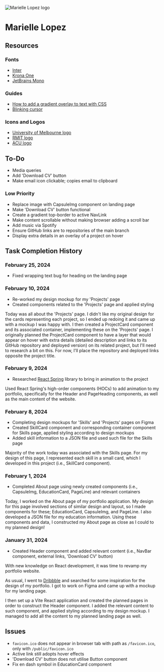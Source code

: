 ![Marielle Lopez logo](./public//favicon.ico)

# Marielle Lopez

## Resources

### Fonts

- [Inter](https://fonts.google.com/specimen/Inter)
- [Krona One](https://fonts.google.com/specimen/Krona+One)
- [JetBrains Mono](https://fonts.google.com/specimen/JetBrains+Mono)

### Guides

- [How to add a gradient overlay to text with CSS](https://fossheim.io/writing/posts/css-text-gradient/)
- [Blinking cursor](https://phuoc.ng/collection/css-animation/blinking-cursor/)

### Icons and Logos

- [University of Melbourne logo](https://i0.wp.com/afribary.com/opportunities/wp-content/uploads/2021/07/CS-UOM-logo.png?fit=600%2C400&ssl=1)
- [RMIT logo](https://upload.wikimedia.org/wikipedia/commons/thumb/5/51/RMIT_University_Logo.svg/1280px-RMIT_University_Logo.svg.png)
- [ACU logo](https://dassh.edu.au/wp-content/uploads/Australian-Catholic-University-logo.png)

## To-Do

- Media queries
- Add 'Download CV' button
- Make email icon clickable; copies email to clipboard

### Low Priority

- Replace image with CapsuleImg component on landing page
- Make 'Download CV' button functional
- Create a gradient top-border to active NavLink
- Make content scrollable without making browser adding a scroll bar
- Add music via Spotify
- Ensure GitHub links are to repositories of the main branch
- Display extra details in an overlay of a project on hover

## Task Completion History

### February 25, 2024

- Fixed wrapping text bug for heading on the landing page

### February 10, 2024

- Re-worked my design mockup for my 'Projects' page
- Created components related to the 'Projects' page and applied styling

Today was all about the 'Projects' page. I didn't like my original design for the cards representing each project, so I ended up redoing it and came up with a mockup I was happy with. I then created a ProjectCard component and its associated container, implementing these on the 'Projects' page. I originally planned the ProjectCard component to have a layer that would appear on hover with extra details (detailed description and links to its GitHub repository and deployed version) on its related project, but I'll need to research a bit on this. For now, I'll place the repository and deployed links opposite the project title.

### February 9, 2024

- Researched [React Spring](https://www.react-spring.dev/docs) library to bring in animation to the project

Used React Spring's high-order components (HOCs) to add animation to my portfolio, specifically for the Header and PageHeading components, as well as the main content of the website.

### February 8, 2024

- Completing design mockups for 'Skills' and 'Projects' pages on Figma
- Created SkillCard component and corresponding container component for Skills page, applied styling according to design mockups
- Added skill information to a JSON file and used such file for the Skills page

Majority of the work today was associated with the Skills page. For my design of this page, I represented each skill in a small card, which I developed in this project (i.e., SkillCard component).

### February 1, 2024

- Completed About page using newly created components (i.e., CapsuleImg, EducationCard, PageLine) and relevant containers

Today, I worked on the About page of my portfolio application. My design for this page involved sections of similar design and layout, so I made components for these; EducationCard, CapsuleImg, and PageLine. I also developed a JSON file for my education information. Using these components and data, I constructed my About page as close as I could to my planned design!

### January 31, 2024

- Created Header component and added relevant content (i.e., NavBar component, external links, 'Download CV' button)

With new knowledge on React development, it was time to revamp my portfolio website.

As usual, I went to [Dribbble](https://www.dribble.com/) and searched for some inspiration for the design of my portfolio. I got to work on Figma and came up with a mockup for my landing page.

I then set up a Vite React application and created the planned pages in order to construct the Header component. I added the relevant content to such component, and applied styling according to my design mockup. I managed to add all the content to my planned landing page as well.

## Issues

- `favicon.ico` does not appear in browser tab with path as `/favicon.ico`, only with `/public/favicon.ico`
- Active link still adopts hover effects
- 'Download CV' button does not utilise Button component
- Fix en dash symbol in EducationCard component
